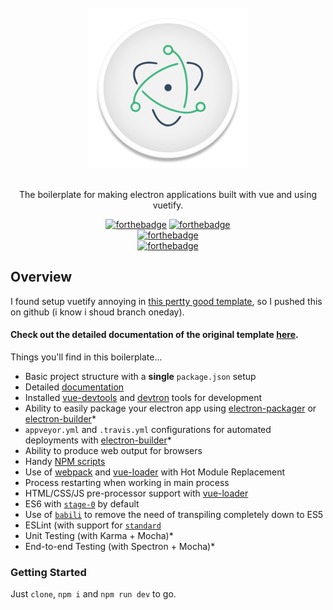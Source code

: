 <div align="center">
  <br>
  <img src="/build/icons/256x256.png" alt="electron-vue">
  <br>
  <br>
</div>

<p align="center" color="#6a737d">
The boilerplate for making electron applications built with vue and using vuetify.
</p>

<div align="center">

  [![forthebadge](http://forthebadge.com/images/badges/built-with-love.svg)](http://forthebadge.com) [![forthebadge](http://forthebadge.com/images/badges/uses-js.svg)](http://forthebadge.com)
  <br/>[![forthebadge](https://forthebadge.com/images/badges/60-percent-of-the-time-works-every-time.svg)](https://forthebadge.com)
  <br/>[![forthebadge](https://forthebadge.com/images/badges/cc-0.svg)](https://forthebadge.com)
</div>

## Overview

I found setup vuetify annoying in [this pertty good template](https://github.com/SimulatedGREG/electron-vue), so I pushed this on github (i know i shoud branch oneday).

#### Check out the detailed documentation of the original template [here](https://simulatedgreg.gitbooks.io/electron-vue/content/index.html).

Things you'll find in this boilerplate...

* Basic project structure with a **single** `package.json` setup
* Detailed [documentation](https://simulatedgreg.gitbooks.io/electron-vue/content/)
* Installed [vue-devtools](https://github.com/vuejs/vue-devtools) and [devtron](https://github.com/electron/devtron) tools for development
* Ability to easily package your electron app using [electron-packager](https://github.com/electron-userland/electron-packager) or [electron-builder](https://github.com/electron-userland/electron-builder)\*
* `appveyor.yml` and `.travis.yml` configurations for automated deployments with [electron-builder](https://github.com/electron-userland/electron-builder)\*
* Ability to produce web output for browsers
* Handy [NPM scripts](https://simulatedgreg.gitbooks.io/electron-vue/content/en/npm_scripts.html)
* Use of [webpack](https://github.com/webpack/webpack) and [vue-loader](https://github.com/vuejs/vue-loader) with Hot Module Replacement
* Process restarting when working in main process
* HTML/CSS/JS pre-processor support with [vue-loader](https://github.com/vuejs/vue-loader/)
* ES6 with [`stage-0`](https://babeljs.io/docs/plugins/preset-stage-0/) by default
* Use of [`babili`](https://github.com/babel/babili) to remove the need of transpiling completely down to ES5
* ESLint \(with support for [`standard`](https://github.com/feross/standard)
* Unit Testing \(with Karma + Mocha\)\*
* End-to-end Testing \(with Spectron + Mocha\)\*


### Getting Started

Just `clone`, `npm i` and `npm run dev` to go.
